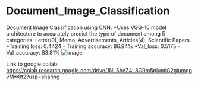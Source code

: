 # Document_Image_Classification
Document Image Classification using CNN.
*Uses VGG-16 model architecture to accurately predict the type of document among 5 categories: Letter(0), Memo, Advertisements, Articles(4), Scientific Papers.
*Training loss: 0.4424 - Training accuracy: 86.94%
*Val_loss: 0.5175 - Val_accuracy: 83.81%
      ![image](https://github.com/kiranneupane11/Document_Image_Classification/assets/56816182/f7ea53f8-00ca-4e2c-a6c3-bfe461ff685c)

      
Link to google collab: https://colab.research.google.com/drive/1NLSheZ4L8GRm5plumlG2gjumqpvMw8t2?usp=sharing
